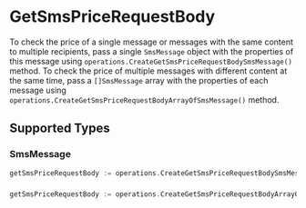 # GetSmsPriceRequestBody

To check the price of a single message or messages with the same content to multiple recipients, pass a single `SmsMessage` object with the properties of this message using `operations.CreateGetSmsPriceRequestBodySmsMessage()` method. To check the price of multiple messages with different content at the same time, pass a `[]SmsMessage` array with the properties of each message using `operations.CreateGetSmsPriceRequestBodyArrayOfSmsMessage()` method.


## Supported Types

### SmsMessage

```go
getSmsPriceRequestBody := operations.CreateGetSmsPriceRequestBodySmsMessage(components.SmsMessage{/* values here */})
```

### 

```go
getSmsPriceRequestBody := operations.CreateGetSmsPriceRequestBodyArrayOfSmsMessage([]components.SmsMessage{/* values here */})
```


